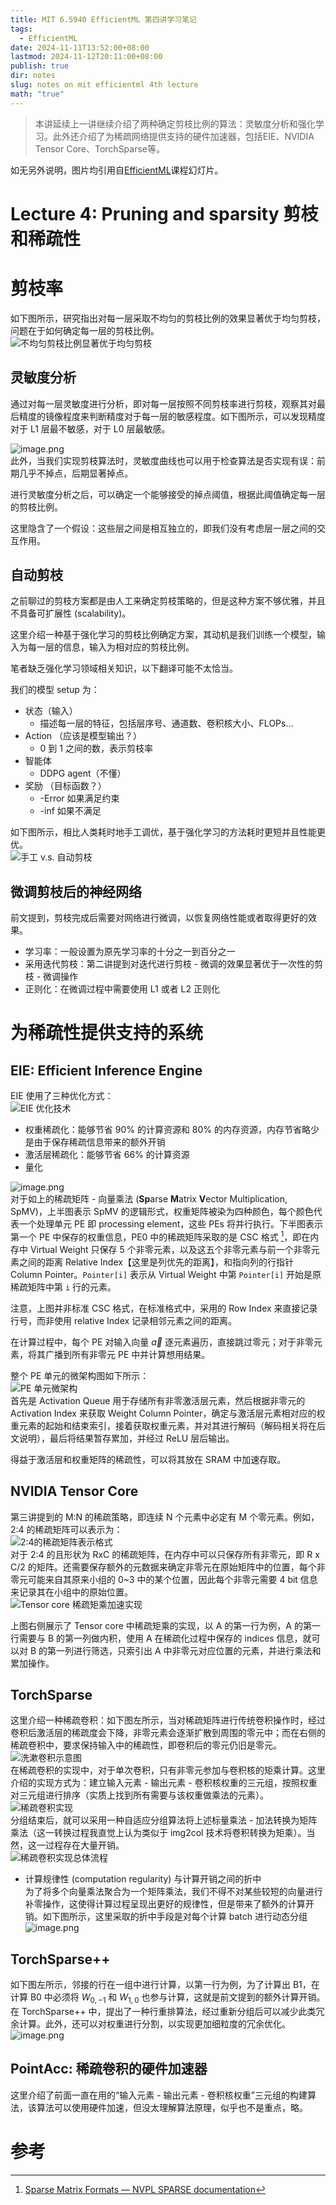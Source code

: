 ```yaml
---
title: MIT 6.5940 EfficientML 第四讲学习笔记
tags:
  - EfficientML
date: 2024-11-11T13:52:00+08:00
lastmod: 2024-11-12T20:11:00+08:00
publish: true
dir: notes
slug: notes on mit efficientml 4th lecture
math: "true"
---
```

> 本讲延续上一讲继续介绍了两种确定剪枝比例的算法：灵敏度分析和强化学习。此外还介绍了为稀疏网络提供支持的硬件加速器，包括EIE、NVIDIA Tensor Core、TorchSparse等。

如无另外说明，图片均引用自[EfficientML](https://efficientml.ai)课程幻灯片。
# Lecture 4: Pruning and sparsity 剪枝和稀疏性
	
# 剪枝率

如下图所示，研究指出对每一层采取不均匀的剪枝比例的效果显著优于均匀剪枝，问题在于如何确定每一层的剪枝比例。  
![不均匀剪枝比例显著优于均匀剪枝](https://pics.zhouxin.space/202411101855239.png?x-oss-process=image/quality,q_90/format,webp)

## 灵敏度分析

通过对每一层灵敏度进行分析，即对每一层按照不同剪枝率进行剪枝，观察其对最后精度的镜像程度来判断精度对于每一层的敏感程度。如下图所示，可以发现精度对于 L1 层最不敏感，对于 L0 层最敏感。

![image.png](https://pics.zhouxin.space/202411101920552.png?x-oss-process=image/quality,q_90/format,webp)  
此外，当我们实现剪枝算法时，灵敏度曲线也可以用于检查算法是否实现有误：前期几乎不掉点，后期显著掉点。

进行灵敏度分析之后，可以确定一个能够接受的掉点阈值，根据此阈值确定每一层的剪枝比例。

这里隐含了一个假设：这些层之间是相互独立的，即我们没有考虑层一层之间的交互作用。

## 自动剪枝

之前聊过的剪枝方案都是由人工来确定剪枝策略的，但是这种方案不够优雅，并且不具备可扩展性 (scalability)。

这里介绍一种基于强化学习的剪枝比例确定方案，其动机是我们训练一个模型，输入为每一层的信息，输入为相对应的剪枝比例。

笔者缺乏强化学习领域相关知识，以下翻译可能不太恰当。

我们的模型 setup 为：
- 状态（输入）
	- 描述每一层的特征，包括层序号、通道数、卷积核大小、FLOPs...
- Action （应该是模型输出？）
	- 0 到 1 之间的数，表示剪枝率
- 智能体
	- DDPG agent（不懂）
- 奖励 （目标函数？）
	- -Error 如果满足约束
	- -inf 如果不满足

如下图所示，相比人类耗时地手工调优，基于强化学习的方法耗时更短并且性能更优。  
![手工 v.s. 自动剪枝](https://pics.zhouxin.space/202411112329452.png?x-oss-process=image/quality,q_90/format,webp)

## 微调剪枝后的神经网络

前文提到，剪枝完成后需要对网络进行微调，以恢复网络性能或者取得更好的效果。

- 学习率：一般设置为原先学习率的十分之一到百分之一
- 采用迭代剪枝：第二讲提到对迭代进行剪枝 - 微调的效果显著优于一次性的剪枝 - 微调操作
- 正则化：在微调过程中需要使用 L1 或者 L2 正则化

# 为稀疏性提供支持的系统

## EIE: Efficient Inference Engine

EIE 使用了三种优化方式：  
![EIE 优化技术](https://pics.zhouxin.space/20241112110905.png?x-oss-process=image/quality,q_90/format,webp)

- 权重稀疏化：能够节省 90% 的计算资源和 80% 的内存资源，内存节省略少是由于保存稀疏信息带来的额外开销
- 激活层稀疏化：能够节省 66% 的计算资源
- 量化

![image.png](https://pics.zhouxin.space/20241112112715.png?x-oss-process=image/quality,q_90/format,webp)  
对于如上的稀疏矩阵 - 向量乘法 (**Sp**arse **M**atrix **V**ector Multiplication, SpMV)，上半图表示 SpMV 的逻辑形式，权重矩阵被染为四种颜色，每个颜色代表一个处理单元 PE 即 processing element，这些 PEs 将并行执行。下半图表示第一个 PE 中保存的权重信息，PE0 中的稀疏矩阵采取的是 CSC 格式 [^1]，即在内存中 Virtual Weight 只保存 5 个非零元素，以及这五个非零元素与前一个非零元素之间的距离 Relative Index【这里是列优先的距离】，和指向列的行指针 Column Pointer。`Pointer[i]` 表示从 Virtual Weight 中第 `Pointer[i]` 开始是原稀疏矩阵中第 `i` 行的元素。

注意，上图并非标准 CSC 格式，在标准格式中，采用的 Row Index 来直接记录行号，而非使用 relative Index 记录相邻元素之间的距离。

在计算过程中，每个 PE 对输入向量 $\vec{a}$ 逐元素遍历，直接跳过零元；对于非零元素，将其广播到所有非零元 PE 中并计算想用结果。

整个 PE 单元的微架构图如下所示：  
![PE 单元微架构](https://pics.zhouxin.space/202411121605329.png?x-oss-process=image/quality,q_90/format,webp)  
首先是 Activation Queue 用于存储所有非零激活层元素，然后根据非零元的 Activation Index 来获取 Weight Column Pointer，确定与激活层元素相对应的权重元素的起始和结束索引，接着获取权重元素，并对其进行解码（解码相关将在后文说明），最后将结果暂存累加，并经过 ReLU 层后输出。

得益于激活层和权重矩阵的稀疏性，可以将其放在 SRAM 中加速存取。

## NVIDIA Tensor Core

第三讲提到的 M:N 的稀疏策略，即连续 N 个元素中必定有 M 个零元素。例如，2:4 的稀疏矩阵可以表示为：  
![2:4的稀疏矩阵表示格式](https://pics.zhouxin.space/202411121650058.png?x-oss-process=image/quality,q_90/format,webp)  
对于 2:4 的且形状为 RxC 的稀疏矩阵，在内存中可以只保存所有非零元，即 R x C/2 的矩阵。还需要保存额外的元数据来确定非零元在原始矩阵中的位置，每个非零元可能来自其原来小组的 0~3 中的某个位置，因此每个非零元需要 4 bit 信息来记录其在小组中的原始位置。  
![Tensor core 稀疏矩乘加速实现](https://pics.zhouxin.space/202411121658663.png?x-oss-process=image/quality,q_90/format,webp)

上图右侧展示了 Tensor core 中稀疏矩乘的实现，以 A 的第一行为例，A 的第一行需要与 B 的第一列做内积，使用 A 在稀疏化过程中保存的 indices 信息，就可以对 B 的第一列进行筛选，只索引出 A 中非零元对应位置的元素，并进行乘法和累加操作。

## TorchSparse

这里介绍一种稀疏卷积：如下图左所示，当对稀疏矩阵进行传统卷积操作时，经过卷积后激活层的稀疏度会下降，非零元素会逐渐扩散到周围的零元中；而在右侧的稀疏卷积中，要求保持输入中的稀疏性，即卷积后的零元仍旧是零元。  
![洗漱卷积示意图](https://pics.zhouxin.space/202411121833124.png?x-oss-process=image/quality,q_90/format,webp)  
在稀疏卷积的实现中，对于单次卷积，只有非零元参加与卷积核的矩乘计算。这里介绍的实现方式为：建立输入元素 - 输出元素 - 卷积核权重的三元组，按照权重对三元组进行排序（实质上找到所有需要与该权重做乘法的元素）。  
![稀疏卷积实现](https://pics.zhouxin.space/202411121839341.png?x-oss-process=image/quality,q_90/format,webp)  
分组结束后，就可以采用一种自适应分组算法将上述标量乘法 - 加法转换为矩阵乘法（这一转换过程我直觉上认为类似于 img2col 技术将卷积转换为矩乘）。当然，这一过程存在大量开销。  
![稀疏卷积实现总体流程](https://pics.zhouxin.space/202411121844924.png?x-oss-process=image/quality,q_90/format,webp)
- 计算规律性 (computation regularity) 与计算开销之间的折中  
为了将多个向量乘法聚合为一个矩阵乘法，我们不得不对某些较短的向量进行补零操作，这使得计算过程呈现出更好的规律性，但是带来了额外的计算开销。如下图所示，这里采取的折中手段是对每个计算 batch 进行动态分组  
![image.png](https://pics.zhouxin.space/202411121955937.webp?x-oss-process=image/quality,q_90/format,webp)

## TorchSparse++

如下图左所示，邻接的行在一组中进行计算，以第一行为例，为了计算出 B1，在计算 B0 中必须将 $W_{0,-1}$ 和 $W_{1,0}$ 也参与计算，这就是前文提到的额外计算开销。在 TorchSparse++ 中，提出了一种行重排算法，经过重新分组后可以减少此类冗余计算。此外，还可以对权重进行分割，以实现更加细粒度的冗余优化。  
![image.png](https://pics.zhouxin.space/202411122002814.webp)

## PointAcc: 稀疏卷积的硬件加速器

这里介绍了前面一直在用的“输入元素 - 输出元素 - 卷积核权重”三元组的构建算法，该算法可以使用硬件加速，但没太理解算法原理，似乎也不是重点，略。

# 参考

[^1]: [Sparse Matrix Formats — NVPL SPARSE documentation](https://docs.nvidia.com/nvpl/_static/sparse/storage_format/sparse_matrix.html#compressed-sparse-column-csc)